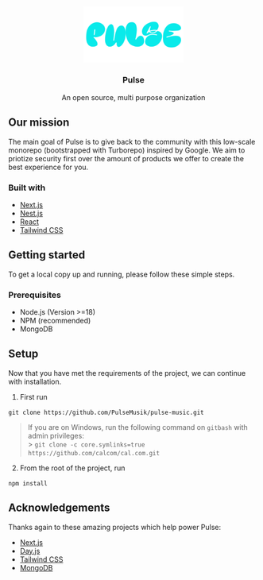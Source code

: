 <p align="center">
  <img width="200" src="./apps/auth/public/logos/blue/blue_filled.png"/>
<p/>

<h3 align="center">Pulse</h2>
<p align="center">
  An open source, multi purpose organization
</p>

## Our mission
<p>The main goal of Pulse is to give back to the community with this low-scale monorepo (bootstrapped with Turborepo) inspired by Google. We aim to priotize security first over the amount of products we offer to create the best experience for you.</h4>

### Built with

- [Next.js](https://nextjs.org)
- [Nest.js](https://nestjs.com)
- [React](https://react.dev)
- [Tailwind CSS](https://tailwindcss.com)

## Getting started

To get a local copy up and running, please follow these simple steps.

### Prerequisites

- Node.js (Version >=18)
- NPM (recommended)
- MongoDB

## Setup

Now that you have met the requirements of the project, we can continue with installation.

1. First run
```
git clone https://github.com/PulseMusik/pulse-music.git
```

   > If you are on Windows, run the following command on `gitbash` with admin privileges: <br> > `git clone -c core.symlinks=true https://github.com/calcom/cal.com.git` <br>

2. From the root of the project, run
```
npm install
```

## Acknowledgements

Thanks again to these amazing projects which help power Pulse:

- [Next.js](https://nextjs.org/)
- [Day.js](https://nestjs.com/)
- [Tailwind CSS](https://tailwindcss.com/)
- [MongoDB](https://mongodb.com/)
